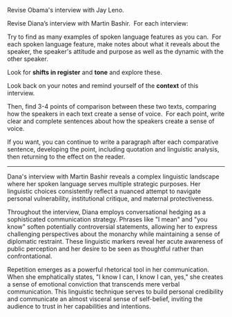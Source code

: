 Revise Obama's interview with Jay Leno.

Revise Diana’s interview with Martin Bashir.  For each interview:

Try to find as many examples of spoken language features as you can.  For each spoken language feature, make notes about what it reveals about the speaker, the speaker's attitude and purpose as well as the dynamic with the other speaker.  

Look for **shifts in register** and **tone** and explore these.  

Look back on your notes and remind yourself of the **context** of this interview.

Then, find 3-4 points of comparison between these two texts, comparing how the speakers in each text create a sense of voice.  For each point, write clear and complete sentences about how the speakers create a sense of voice.  

  

If you want, you can continue to write a paragraph after each comparative sentence, developing the point, including quotation and linguistic analysis, then returning to the effect on the reader. 

  -----
 
  Dana's interview with Martin Bashir reveals a complex linguistic landscape where her spoken language serves multiple strategic purposes. Her linguistic choices consistently reflect a nuanced attempt to navigate personal vulnerability, institutional critique, and maternal protectiveness.

Throughout the interview, Diana employs conversational hedging as a sophisticated communication strategy. Phrases like "I mean" and "you know" soften potentially controversial statements, allowing her to express challenging perspectives about the monarchy while maintaining a sense of diplomatic restraint. These linguistic markers reveal her acute awareness of public perception and her desire to be seen as thoughtful rather than confrontational.

Repetition emerges as a powerful rhetorical tool in her communication. When she emphatically states, "I know I can, I know I can, yes," she creates a sense of emotional conviction that transcends mere verbal communication. This linguistic technique serves to build personal credibility and communicate an almost visceral sense of self-belief, inviting the audience to trust in her capabilities and intentions.
